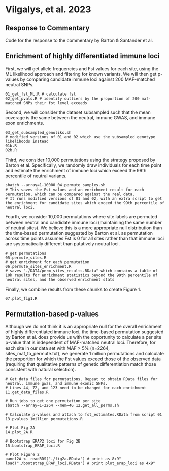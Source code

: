 # Vilgalys, et al. 2023
## Response to Commentary
Code for the response to the commentary by Barton & Santander et al. 

## Enrichment of highly differentiated immune loci

First, we will get allele frequencies and Fst values for each site, using the ML likelihood approach and filtering for known variants. We will then get p-values by comparing candidate immune loci against 200 MAF-matched neutral SNPs. 

```console
01_get_fst_ML.R # calculate fst
02_get_pvals.R # identify outliers by the proportion of 200 maf-matched SNPs their fst level exceeds
```

Second, we will consider the dataset subsampled such that the mean coverage is the same between the neutral, immune GWAS, and immune exon enrichments. 

```console
03_get_subsampled_genoliks.sh
# modified versions of 01 and 02 which use the subsampled genotype likelihoods instead
01b.R
02b.R
```

Third, we consider 10,000 permutations using the strategy proposed by Barton et al. Specifically, we randomly draw individuals for each time point and estimate the enrichment of immune loci which exceed the 99th percentile of neutral variants. 

```console
sbatch --array=1-10000 04.permute_samples.sh
# This saves the Fst values and an enrichment result for each permutation, which can be compared against the real data. 
# It runs modified versions of 01 and 02, with an extra script to get the enrichment for candidate sites which exceed the 99th percentile of neutral loci. 
```

Fourth, we consider 10,000 permutations where site labels are permuted between neutral and candidate immune loci (maintaining the same number of neutral sites). We believe this is a more appropriate null distribution than the time-based permutation suggested by Barton et al. as permutation across time points assumes Fst is 0 for all sites rather than that immune loci are systematically different than putatively neutral loci.  

```console 
# get permutations
05.permute_sites.R
# get enrichment for each permutation
06.permute_sites_enrichment.R
# saves "./DATA/perm_sites_results.RData" which contains a table of 10k results for enrichment statistics beyond the 99th percentile of neutral sites, and the observed enrichment stats
```

Finally, we combine results from these chunks to create Figure 1. 
```console
07.plot_fig1.R
```


## Permutation-based p-values

Although we do not think it is an appropriate null for the overall enrichment of highly differentiated immune loci, the time-based permutation suggested by Barton et al. does provide us with the opportunity to calculate a per site p-value that is independent of MAF-matched neutral loci. Therefore, for each site in our data set with MAF > 5% (n=2264, sites_maf_to_permute.txt), we generate 1 million permutations and calculate the proportion for which the Fst values exceed those of the observed data (requiring that qualitative patterns of genetic differentiation match those consistent with natural selection). 

```console
# Get data files for permutations. Repeat to obtain RData files for neutral, immune gwas, and immune exonic SNPs. 
# Lines 44, 72, and 123 need to be changed for each enrichment
11.get_data_files.R

# Run jobs to get one permutation per site
sbatch --array=1-2264 --mem=4G 12.get_all_perms.sh

# Calculate p-values and attach to fst_estimates.RData from script 01
13.pvalues_1million_permutations.R

# Plot Fig 2A
14.plot_2A.R

# Bootstrap ERAP2 loci for Fig 2B
15.bootstrap_ERAP_loci.R

# Plot Figure 2
panel2A <- readRDS("./fig2a.RData") # print as 8x9"
load("./bootstrap_ERAP_loci.RData") # print plot_erap_loci as 4x9"
```
